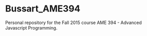 # Bussart_AME394
Personal repository for the Fall 2015 course AME 394 - Advanced Javascript Programming.
